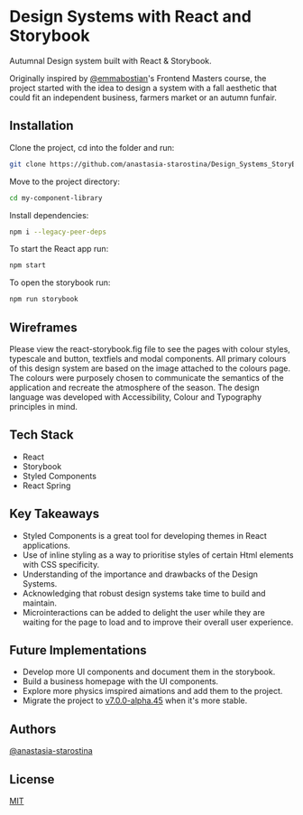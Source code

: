 # Design Systems with React and Storybook

Autumnal Design system built with React & Storybook. 

 Originally inspired by [@emmabostian](https://github.com/emmabostian)'s Frontend Masters course, the project started with the idea to design a system with a fall aesthetic that could fit an independent business, farmers market or an autumn funfair. 

## Installation


Clone the project, cd into the folder and run:

```bash
git clone https://github.com/anastasia-starostina/Design_Systems_StoryBook
``` 

Move to the project directory:

```bash
cd my-component-library
```

Install dependencies: 

```bash
npm i --legacy-peer-deps
```

To start the React app run:

```bash
npm start 
```

To open the storybook run:

```bash
npm run storybook
```

## Wireframes

Please view the react-storybook.fig file to see the pages with colour styles, typescale and button, textfiels and modal components. All primary colours of this design system are based on the image attached to the colours page. The colours were purposely chosen to communicate the semantics of the application and recreate the atmosphere of the season. The design language was developed with Accessibility, Colour and Typography principles in mind. 

## Tech Stack

- React
- Storybook
- Styled Components
- React Spring

## Key Takeaways 
- Styled Components is a great tool for developing themes in React applications.
- Use of inline styling as a way to prioritise styles of certain Html elements with CSS specificity.
- Understanding of the importance and drawbacks of the Design Systems.
- Acknowledging that robust design systems take time to build and maintain.
- Microinteractions can be added to delight the user while they are waiting for the page to load and to improve their overall user experience.

## Future Implementations

- Develop more UI components and document them in the storybook.
- Build a business homepage with the UI components. 
- Explore more physics imspired aimations and add them to the project.
- Migrate the project to [v7.0.0-alpha.45](https://github.com/storybookjs/storybook/releases) when it's more stable.

## Authors

[@anastasia-starostina](https://github.com/anastasia-starostina)

## License

[MIT](https://choosealicense.com/licenses/mit/)

